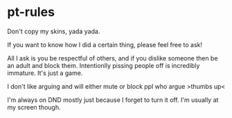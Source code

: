 # pt-rules

Don't copy my skins, yada yada.

If you want to know how I did a certain thing, please feel free to ask!

All I ask is you be respectful of others, and if you dislike someone then be an adult and block them. Intentionlly pissing people off is incredibly immature. It's just a game.

I don't like arguing and will either mute or block ppl who argue >thumbs up<

I'm always on DND mostly just because I forget to turn it off. I'm usually at my screen though.
